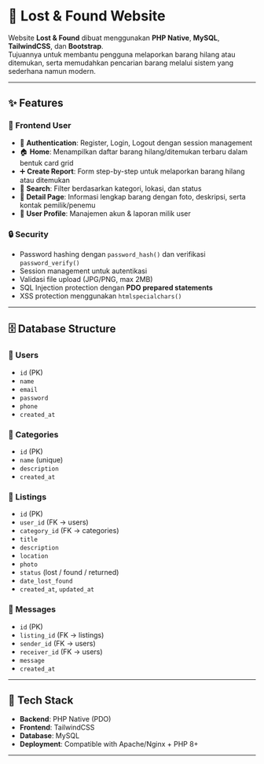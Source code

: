 # 🧾 Lost & Found Website

Website **Lost & Found** dibuat menggunakan **PHP Native**, **MySQL**, **TailwindCSS**, dan **Bootstrap**.  
Tujuannya untuk membantu pengguna melaporkan barang hilang atau ditemukan, serta memudahkan pencarian barang melalui sistem yang sederhana namun modern.  

---

## ✨ Features

### 👤 Frontend User
- 🔐 **Authentication**: Register, Login, Logout dengan session management  
- 🏠 **Home**: Menampilkan daftar barang hilang/ditemukan terbaru dalam bentuk card grid  
- ➕ **Create Report**: Form step-by-step untuk melaporkan barang hilang atau ditemukan  
- 🔎 **Search**: Filter berdasarkan kategori, lokasi, dan status  
- 📄 **Detail Page**: Informasi lengkap barang dengan foto, deskripsi, serta kontak pemilik/penemu  
- 👤 **User Profile**: Manajemen akun & laporan milik user  

### 🔒 Security
- Password hashing dengan `password_hash()` dan verifikasi `password_verify()`  
- Session management untuk autentikasi  
- Validasi file upload (JPG/PNG, max 2MB)  
- SQL Injection protection dengan **PDO prepared statements**  
- XSS protection menggunakan `htmlspecialchars()`  

---

## 🗄️ Database Structure

### 📌 Users
- `id` (PK)  
- `name`  
- `email`  
- `password`  
- `phone`  
- `created_at`  

### 📌 Categories
- `id` (PK)  
- `name` (unique)  
- `description`  
- `created_at`  

### 📌 Listings
- `id` (PK)  
- `user_id` (FK → users)  
- `category_id` (FK → categories)  
- `title`  
- `description`  
- `location`  
- `photo`  
- `status` (lost / found / returned)  
- `date_lost_found`  
- `created_at`, `updated_at`  

### 📌 Messages
- `id` (PK)  
- `listing_id` (FK → listings)  
- `sender_id` (FK → users)  
- `receiver_id` (FK → users)  
- `message`  
- `created_at`  

---

## 🚀 Tech Stack
- **Backend**: PHP Native (PDO)  
- **Frontend**: TailwindCSS
- **Database**: MySQL  
- **Deployment**: Compatible with Apache/Nginx + PHP 8+  

---

